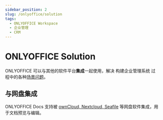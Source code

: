 ```yaml
---
sidebar_position: 2
slug: /onlyoffice/solution
tags:
  - ONLYOFFICE Workspace
  - 企业管理
  - CRM
---
```


# ONLYOFFICE Solution

ONLYOFFICE 可以与其他的软件平台**集成**一起使用，解决 构建企业管理系统 过程中的各种[场景问题](#)。

## 与网盘集成

ONLYOFFICE Docs 支持被 [ownCloud, Nextcloud, Seafile](../onlyofficedocs/solution) 等网盘软件集成，用于文档预览与编辑。